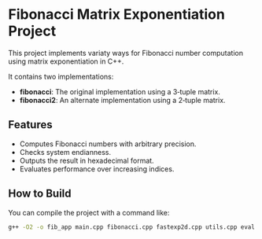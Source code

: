 # Fibonacci Matrix Exponentiation Project

This project implements variaty ways for Fibonacci number computation using matrix exponentiation in C++.

It contains two implementations:
- **fibonacci**: The original implementation using a 3‑tuple matrix.
- **fibonacci2**: An alternate implementation using a 2‑tuple matrix.

## Features
- Computes Fibonacci numbers with arbitrary precision.
- Checks system endianness.
- Outputs the result in hexadecimal format.
- Evaluates performance over increasing indices.

## How to Build
You can compile the project with a command like:

```bash
g++ -O2 -o fib_app main.cpp fibonacci.cpp fastexp2d.cpp utils.cpp eval.cpp
